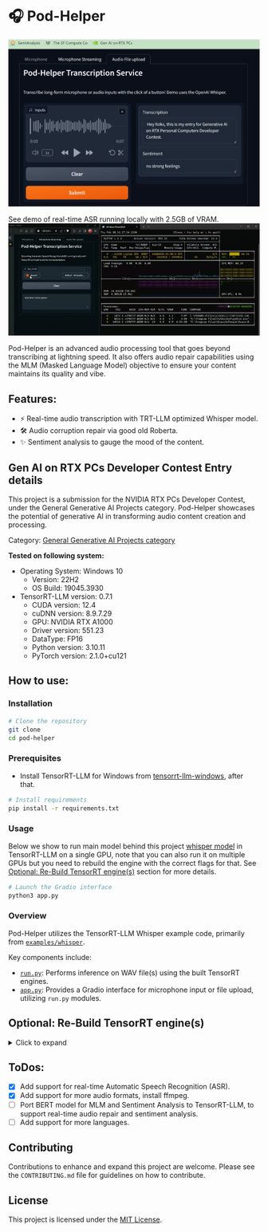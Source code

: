 # 🎧 Pod-Helper

![](assets/demo.png)

See demo of real-time ASR running locally with 2.5GB of VRAM.
![](assets/real-time.gif)

Pod-Helper is an advanced audio processing tool that goes beyond transcribing at lightning speed. It also offers audio repair capabilities using the MLM (Masked Language Model) objective to ensure your content maintains its quality and vibe.

## Features:
- ⚡ Real-time audio transcription with TRT-LLM optimized Whisper model.
- 🛠️ Audio corruption repair via good old Roberta.
- ✨ Sentiment analysis to gauge the mood of the content.

## Gen AI on RTX PCs Developer Contest Entry details

This project is a submission for the NVIDIA RTX PCs Developer Contest, under the General Generative AI Projects category. Pod-Helper showcases the potential of generative AI in transforming audio content creation and processing.

Category: [General Generative AI Projects category](https://www.nvidia.com/en-us/ai-data-science/generative-ai/rtx-developer-contest)

**Tested on following system:**
- Operating System: Windows 10
  - Version: 22H2 
  - OS Build: 19045.3930
- TensorRT-LLM version: 0.7.1
  - CUDA version: 12.4
  - cuDNN version: 8.9.7.29 
  - GPU: NVIDIA RTX A1000
  - Driver version: 551.23
  - DataType: FP16
  - Python version: 3.10.11
  - PyTorch version: 2.1.0+cu121

## How to use:

### Installation

```bash
# Clone the repository
git clone
cd pod-helper
```

### Prerequisites

- Install TensorRT-LLM for Windows from [tensorrt-llm-windows](https://github.com/NVIDIA/TensorRT-LLM/tree/rel/windows), after that.

```bash
# Install requirements
pip install -r requirements.txt
```

### Usage

Below we show to run main model behind this project [whisper model](https://github.com/openai/whisper/tree/main) in TensorRT-LLM on a single GPU, note that you can also run it on multiple GPUs but you need to rebuild the engine with the correct flags for that. See [Optional: Re-Build TensorRT engine(s)](#optional-re-build-tensorrt-engines) section for more details.

```bash
# Launch the Gradio interface
python3 app.py
```

### Overview

Pod-Helper utilizes the TensorRT-LLM Whisper example code, primarily from [`examples/whisper`](https://github.com/NVIDIA/TensorRT-LLM/tree/rel/examples/whisper). 

Key components include:
- [`run.py`](./run.py): Performs inference on WAV file(s) using the built TensorRT engines.
- [`app.py`](./app.py): Provides a Gradio interface for microphone input or file upload, utilizing `run.py` modules.

## <a id="optional-re-build-tensorrt-engines"></a>Optional: Re-Build TensorRT engine(s)

<details>
<summary>Click to expand</summary>

You can either use the pre-converted models located in the [`tinyrt`](https://github.com/Muhtasham/pod-helper/tree/master/tinyrt) folder or download the Whisper checkpoint models from [here](https://github.com/openai/whisper/blob/main/whisper/__init__.py#L27-L28).

```bash
wget --directory-prefix=assets https://raw.githubusercontent.com/openai/whisper/main/whisper/assets/multilingual.tiktoken
wget --directory-prefix=assets assets/mel_filters.npz https://raw.githubusercontent.com/openai/whisper/main/whisper/assets/mel_filters.npz
wget --directory-prefix=assets https://raw.githubusercontent.com/yuekaizhang/Triton-ASR-Client/main/datasets/mini_en/wav/1221-135766-0002.wav
# tiny model
wget --directory-prefix=assets https://openaipublic.azureedge.net/main/whisper/models/65147644a518d12f04e32d6f3b26facc3f8dd46e5390956a9424a650c0ce22b9/tiny.pt
```

TensorRT-LLM Whisper builds TensorRT engine(s) from the pytorch checkpoint, and saves the engine(s) to the specified directory. Skip this step if you are using the pre-converted models.

```bash
# install requirements first
pip install -r requirements.txt

# Build the tiny model using a single GPU with plugins.
python3 build.py --output_dir tinyrt --use_gpt_attention_plugin --use_gemm_plugin --use_layernorm_plugin  --use_bert_attention_plugin

# Build the tiny model using a single GPU with plugins without layernorm
python3 build.py --output_dir tinyrt_no_layernorm --use_gpt_attention_plugin --use_gemm_plugin  --use_bert_attention_plugin

# Build the tiny model using a single GPU with quantization
python3 build.py --output_dir tinyrt_weight_only --use_gpt_attention_plugin --use_gemm_plugin --use_bert_attention_plugin --use_weight_only
```
</details>

## ToDos:
- [X]  Add support for real-time Automatic Speech Recognition (ASR).
- [X]  Add support for more audio formats, install ffmpeg.
- [ ]  Port BERT model for MLM and Sentiment Analysis to TensorRT-LLM, to support real-time audio repair and sentiment analysis. 
- [ ]  Add support for more languages.

## Contributing

Contributions to enhance and expand this project are welcome. Please see the `CONTRIBUTING.md` file for guidelines on how to contribute.

## License

This project is licensed under the [MIT License](LICENSE).